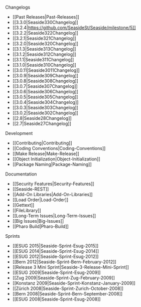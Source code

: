 Changelogs
 * [[Past Releases|Past-Releases]]
 * [[3.3.0|Seaside330Changelog]]
 * [[3.2.4|https://github.com/SeasideSt/Seaside/milestone/5]]
 * [[3.2.2|Seaside322Changelog]]
 * [[3.2.1|Seaside321Changelog]]
 * [[3.2.0|Seaside320Changelog]]
 * [[3.1.3|Seaside313Changelog]]
 * [[3.1.2|Seaside312Changelog]]
 * [[3.1.1|Seaside311Changelog]]
 * [[3.1.0|Seaside310Changelog]]
 * [[3.0.11|Seaside3011Changelog]]
 * [[3.0.9|Seaside309Changelog]]
 * [[3.0.8|Seaside308Changelog]]
 * [[3.0.7|Seaside307Changelog]]
 * [[3.0.6|Seaside306Changelog]]
 * [[3.0.5|Seaside305Changelog]]
 * [[3.0.4|Seaside304Changelog]]
 * [[3.0.3|Seaside303Changelog]]
 * [[3.0.2|Seaside302Changelog]]
 * [[2.8|Seaside28Changelog]]
 * [[2.7|Seaside27Changelog]]

Development
 * [[Contributing|Contributing]]
 * [[Coding Conventions|Coding-Conventions]]
 * [[Make Release|Make-Release]]
 * [[Object Initialization|Object-Initialization]]
 * [[Package Naming|Package-Naming]]

Documentation
 * [[Security Features|Security-Features]]
 * [[Seaside-REST]]
 * [[Add-On Libraries|Add-On-Libraries]]
 * [[Load Order|Load-Order]]
 * [[Gettext]]
 * [[FileLibrary]]
 * [[Long-Term Issues|Long-Term-Issues]]
 * [[Big Issues|Big-Issues]]
 * [[Pharo Build|Pharo-Build]]

Sprints
 * [[ESUG 2015|Seaside-Sprint-Esug-2015]]
 * [[ESUG 2014|Seaside-Sprint-Esug-2014]]
 * [[ESUG 2012|Seaside-Sprint-Esug-2012]]
 * [[Bern 2012|Seaside-Sprint-Bern-February-2012]]
 * [[Release 3 Mini Sprint|Seaside-3-Release-Mini-Sprint]]
 * [[ESUG 2009|Seaside-Sprint-Esug-2009]]
 * [[Zug 2009|Seaside-Sprint-Zug-February-2009]]
 * [[Konstanz 2009|Seaside-Sprint-Konstanz-January-2009]]
 * [[Zürich 2008|Seaside-Sprint-Zurich-October-2008]]
 * [[Bern 2008|Seaside-Sprint-Bern-September-2008]]
 * [[ESUG 2008|Seaside-Sprint-Esug-2008]]